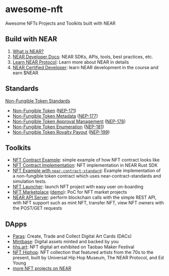 # awesome-nft
Awesome NFTs Projects and Toolkits built with NEAR


## Build with NEAR

1. [What is NEAR?](https://near.org/)
2. [NEAR Developer Docs](https://docs.near.org): NEAR SDKs, APIs, tools, best practices, etc.
3. [Learn NEAR Protocol](https://near.org/learn/): Learn more about NEAR in details
4. [NEAR Certified Developer](https://learnnear.club/courses/near-certified-developer-level-1/): learn NEAR development in the course and earn $NEAR

## Standards

[Non-Fungible Token Standards](https://nomicon.io/Standards/NonFungibleToken/README.html)

  - [Non-Fungible Token](https://nomicon.io/Standards/NonFungibleToken/Core.html) ([NEP-171](https://github.com/near/NEPs/discussions/171))
  - [Non-Fungible Token Metadata](https://nomicon.io/Standards/NonFungibleToken/Metadata.html) ([NEP-177](https://github.com/near/NEPs/discussions/177))
  - [Non-Fungible Token Approval Management](https://nomicon.io/Standards/NonFungibleToken/ApprovalManagement.html) ([NEP-178](https://github.com/near/NEPs/discussions/178))
  - [Non-Fungible Token Enumeration](https://nomicon.io/Standards/NonFungibleToken/Enumeration.html) ([NEP-181](https://github.com/near/NEPs/discussions/181))
  - [Non-Fungible Token Royalty Payout](https://nomicon.io/Standards/NonFungibleToken/Payout.html) ([NEP-199](https://github.com/near/NEPs/discussions/199))


## Toolkits

- [NFT Contract Example](https://github.com/near/core-contracts/tree/nft-simple/nft-simple): simple example of how NFT contract looks like
- [NFT Contract Implementation](https://github.com/near/near-sdk-rs/tree/master/near-contract-standards/src/non_fungible_token): NFT implementation in NEAR Rust SDK
- [NFT Example with `near-contract-standard`](https://github.com/near/near-sdk-rs/tree/master/examples/non-fungible-token): Example implementation of a non-fungible token contract which uses near-contract-standards and simulation tests.
- [NFT Launcher](https://github.com/near-apps/nft-launcher): launch NFT project with easy user on-boarding
- [NFT Marketplace](https://github.com/near-apps/nft-market) ([demo](https://near-apps.github.io/nft-market/)): PoC for NFT market projects
- [NEAR API Server](https://github.com/zavodil/near-api-server): perform blockchain calls with the simple REST API, with NFT support such as mint NFT, transfer NFT, view NFT owners with the POST/GET requests


## DApps 

- [Paras](http://paras.id): Create, Trade and Collect Digital Art Cards (DACs)
- [Mintbase](https://mintbase.io/): Digital assets minted and backed by you
- [hhs.art](https://hhs.art/): NFT digital art exhibited on Taobao Maker Festival
- [NFT Hiphop](https://nft.hiphop/): NFT collection that featured artists from the 70s to the present, built by Universal Hip Hop Museum, The NEAR Protocol, and Ed Young
- [more NFT projects on NEAR](https://awesomenear.com/categories/nft/)







